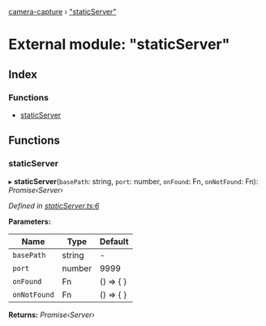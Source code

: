 [camera-capture](../README.md) › ["staticServer"](_staticserver_.md)

# External module: "staticServer"

## Index

### Functions

* [staticServer](_staticserver_.md#staticserver)

## Functions

###  staticServer

▸ **staticServer**(`basePath`: string, `port`: number, `onFound`: Fn, `onNotFound`: Fn): *Promise‹Server›*

*Defined in [staticServer.ts:6](https://github.com/cancerberoSgx/camera-capture/blob/b4deec3/camera-capture/src/staticServer.ts#L6)*

**Parameters:**

Name | Type | Default |
------ | ------ | ------ |
`basePath` | string | - |
`port` | number | 9999 |
`onFound` | Fn |  () => { } |
`onNotFound` | Fn |  () => { } |

**Returns:** *Promise‹Server›*
